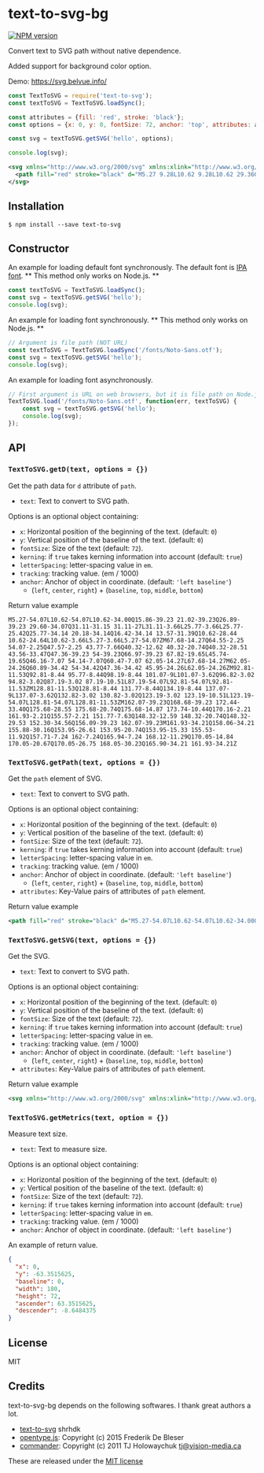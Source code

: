 # text-to-svg-bg

[![NPM version][npm-image]][npm-url]

Convert text to SVG path without native dependence.

Added support for background color option.

Demo: https://svg.belvue.info/

```js
const TextToSVG = require('text-to-svg');
const textToSVG = TextToSVG.loadSync();

const attributes = {fill: 'red', stroke: 'black'};
const options = {x: 0, y: 0, fontSize: 72, anchor: 'top', attributes: attributes};

const svg = textToSVG.getSVG('hello', options);

console.log(svg);
```

```xml
<svg xmlns="http://www.w3.org/2000/svg" xmlns:xlink="http://www.w3.org/1999/xlink" width="180" height="72">
  <path fill="red" stroke="black" d="M5.27 9.28L10.62 9.28L10.62 29.36Q15.86 24.12 21.02 24.12Q26.89 24.12 29.60 29.29Q31.11 32.20 31.11 36.35L31.11 59.70L25.77 59.70L25.77 37.93Q25.77 29.21 20.18 29.21Q16.42 29.21 13.57 31.96Q10.62 34.91 10.62 38.71L10.62 59.70L5.27 59.70L5.27 9.28ZM67.68 49.08Q64.55 61.10 54.07 61.10Q47.57 61.10 43.77 55.69Q40.32 50.73 40.32 42.61Q40.32 34.84 43.56 29.88Q47.36 24.12 54 24.12Q66.97 24.12 67.82 43.70L45.74 43.70Q46.16 56.29 54.14 56.29Q60.47 56.29 62.05 49.08L67.68 49.08M62.05 39.09Q60.89 28.93 54 28.93Q47.36 28.93 45.95 39.09L62.05 39.09ZM92.81 51.82Q92.81 54.91 95.77 54.91Q98.19 54.91 101.07 54.35L101.07 59.73Q96.82 60.33 94.82 60.33Q87.19 60.33 87.19 52.84L87.19 9.28L92.81 9.28L92.81 51.82ZM128.81 51.82Q128.81 54.91 131.77 54.91Q134.19 54.91 137.07 54.35L137.07 59.73Q132.82 60.33 130.82 60.33Q123.19 60.33 123.19 52.84L123.19 9.28L128.81 9.28L128.81 51.82ZM162.07 24.12Q168.68 24.12 172.44 29.95Q175.68 34.80 175.68 42.61Q175.68 48.48 173.74 52.91Q170.16 61.14 161.93 61.14Q155.57 61.14 151.77 55.72Q148.32 50.77 148.32 42.61Q148.32 33.82 152.30 28.79Q156.09 24.12 162.07 24.12M161.93 29.14Q158.06 29.14 155.88 33.19Q153.95 36.74 153.95 42.61Q153.95 48.02 155.53 51.43Q157.71 56.11 162 56.11Q165.94 56.11 168.12 52.07Q170.05 48.52 170.05 42.68Q170.05 36.60 168.05 33.12Q165.90 29.14 161.93 29.14Z"/>
</svg>
```

## Installation

```
$ npm install --save text-to-svg
```

## Constructor

An example for loading default font synchronously. The default font is [IPA font](http://ipafont.ipa.go.jp/). ** This method only works on Node.js. **

```js
const textToSVG = TextToSVG.loadSync();
const svg = textToSVG.getSVG('hello');
console.log(svg);
```

An example for loading font synchronously. ** This method only works on Node.js. **

```js
// Argument is file path (NOT URL)
const textToSVG = TextToSVG.loadSync('/fonts/Noto-Sans.otf');
const svg = textToSVG.getSVG('hello');
console.log(svg);
```

An example for loading font asynchronously.

```js
// First argument is URL on web browsers, but it is file path on Node.js.
TextToSVG.load('/fonts/Noto-Sans.otf', function(err, textToSVG) {
    const svg = textToSVG.getSVG('hello');
    console.log(svg);
});
```

## API

### `TextToSVG.getD(text, options = {})`

Get the path data for `d` attribute of `path`.

 - `text`: Text to convert to SVG path.

Options is an optional object containing:

 - `x`: Horizontal position of the beginning of the text. (default: `0`)
 - `y`: Vertical position of the baseline of the text. (default: `0`)
 - `fontSize`: Size of the text (default: `72`).
 - `kerning`: if `true` takes kerning information into account (default: `true`)
 - `letterSpacing`: letter-spacing value in `em`.
 - `tracking`: tracking value. (em / 1000)
 - `anchor`: Anchor of object in coordinate. (default: `'left baseline'`)
   - (`left`, `center`, `right`) + (`baseline`, `top`, `middle`, `bottom`)

Return value example

```
M5.27-54.07L10.62-54.07L10.62-34.00Q15.86-39.23 21.02-39.23Q26.89-39.23 29.60-34.07Q31.11-31.15 31.11-27L31.11-3.66L25.77-3.66L25.77-25.42Q25.77-34.14 20.18-34.14Q16.42-34.14 13.57-31.39Q10.62-28.44 10.62-24.64L10.62-3.66L5.27-3.66L5.27-54.07ZM67.68-14.27Q64.55-2.25 54.07-2.25Q47.57-2.25 43.77-7.66Q40.32-12.62 40.32-20.74Q40.32-28.51 43.56-33.47Q47.36-39.23 54-39.23Q66.97-39.23 67.82-19.65L45.74-19.65Q46.16-7.07 54.14-7.07Q60.47-7.07 62.05-14.27L67.68-14.27M62.05-24.26Q60.89-34.42 54-34.42Q47.36-34.42 45.95-24.26L62.05-24.26ZM92.81-11.53Q92.81-8.44 95.77-8.44Q98.19-8.44 101.07-9L101.07-3.62Q96.82-3.02 94.82-3.02Q87.19-3.02 87.19-10.51L87.19-54.07L92.81-54.07L92.81-11.53ZM128.81-11.53Q128.81-8.44 131.77-8.44Q134.19-8.44 137.07-9L137.07-3.62Q132.82-3.02 130.82-3.02Q123.19-3.02 123.19-10.51L123.19-54.07L128.81-54.07L128.81-11.53ZM162.07-39.23Q168.68-39.23 172.44-33.40Q175.68-28.55 175.68-20.74Q175.68-14.87 173.74-10.44Q170.16-2.21 161.93-2.21Q155.57-2.21 151.77-7.63Q148.32-12.59 148.32-20.74Q148.32-29.53 152.30-34.56Q156.09-39.23 162.07-39.23M161.93-34.21Q158.06-34.21 155.88-30.16Q153.95-26.61 153.95-20.74Q153.95-15.33 155.53-11.92Q157.71-7.24 162-7.24Q165.94-7.24 168.12-11.29Q170.05-14.84 170.05-20.67Q170.05-26.75 168.05-30.23Q165.90-34.21 161.93-34.21Z
```

### `TextToSVG.getPath(text, options = {})`

Get the `path` element of SVG.

 - `text`: Text to convert to SVG path.

Options is an optional object containing:

 - `x`: Horizontal position of the beginning of the text. (default: `0`)
 - `y`: Vertical position of the baseline of the text. (default: `0`)
 - `fontSize`: Size of the text (default: `72`).
 - `kerning`: if `true` takes kerning information into account (default: `true`)
 - `letterSpacing`: letter-spacing value in `em`.
 - `tracking`: tracking value. (em / 1000)
 - `anchor`: Anchor of object in coordinate. (default: `'left baseline'`)
   - (`left`, `center`, `right`) + (`baseline`, `top`, `middle`, `bottom`)
 - `attributes`: Key-Value pairs of attributes of `path` element.

Return value example

```xml
<path fill="red" stroke="black" d="M5.27-54.07L10.62-54.07L10.62-34.00Q15.86-39.23 21.02-39.23Q26.89-39.23 29.60-34.07Q31.11-31.15 31.11-27L31.11-3.66L25.77-3.66L25.77-25.42Q25.77-34.14 20.18-34.14Q16.42-34.14 13.57-31.39Q10.62-28.44 10.62-24.64L10.62-3.66L5.27-3.66L5.27-54.07ZM67.68-14.27Q64.55-2.25 54.07-2.25Q47.57-2.25 43.77-7.66Q40.32-12.62 40.32-20.74Q40.32-28.51 43.56-33.47Q47.36-39.23 54-39.23Q66.97-39.23 67.82-19.65L45.74-19.65Q46.16-7.07 54.14-7.07Q60.47-7.07 62.05-14.27L67.68-14.27M62.05-24.26Q60.89-34.42 54-34.42Q47.36-34.42 45.95-24.26L62.05-24.26ZM92.81-11.53Q92.81-8.44 95.77-8.44Q98.19-8.44 101.07-9L101.07-3.62Q96.82-3.02 94.82-3.02Q87.19-3.02 87.19-10.51L87.19-54.07L92.81-54.07L92.81-11.53ZM128.81-11.53Q128.81-8.44 131.77-8.44Q134.19-8.44 137.07-9L137.07-3.62Q132.82-3.02 130.82-3.02Q123.19-3.02 123.19-10.51L123.19-54.07L128.81-54.07L128.81-11.53ZM162.07-39.23Q168.68-39.23 172.44-33.40Q175.68-28.55 175.68-20.74Q175.68-14.87 173.74-10.44Q170.16-2.21 161.93-2.21Q155.57-2.21 151.77-7.63Q148.32-12.59 148.32-20.74Q148.32-29.53 152.30-34.56Q156.09-39.23 162.07-39.23M161.93-34.21Q158.06-34.21 155.88-30.16Q153.95-26.61 153.95-20.74Q153.95-15.33 155.53-11.92Q157.71-7.24 162-7.24Q165.94-7.24 168.12-11.29Q170.05-14.84 170.05-20.67Q170.05-26.75 168.05-30.23Q165.90-34.21 161.93-34.21Z"/>
```

### `TextToSVG.getSVG(text, options = {})`

Get the SVG.

 - `text`: Text to convert to SVG path.

Options is an optional object containing:

 - `x`: Horizontal position of the beginning of the text. (default: `0`)
 - `y`: Vertical position of the baseline of the text. (default: `0`)
 - `fontSize`: Size of the text (default: `72`).
 - `kerning`: if `true` takes kerning information into account (default: `true`)
 - `letterSpacing`: letter-spacing value in `em`.
 - `tracking`: tracking value. (em / 1000)
 - `anchor`: Anchor of object in coordinate. (default: `'left baseline'`)
   - (`left`, `center`, `right`) + (`baseline`, `top`, `middle`, `bottom`)
 - `attributes`: Key-Value pairs of attributes of `path` element.

Return value example

```xml
<svg xmlns="http://www.w3.org/2000/svg" xmlns:xlink="http://www.w3.org/1999/xlink"><path fill="red" stroke="black" d="M5.27-54.07L10.62-54.07L10.62-34.00Q15.86-39.23 21.02-39.23Q26.89-39.23 29.60-34.07Q31.11-31.15 31.11-27L31.11-3.66L25.77-3.66L25.77-25.42Q25.77-34.14 20.18-34.14Q16.42-34.14 13.57-31.39Q10.62-28.44 10.62-24.64L10.62-3.66L5.27-3.66L5.27-54.07ZM67.68-14.27Q64.55-2.25 54.07-2.25Q47.57-2.25 43.77-7.66Q40.32-12.62 40.32-20.74Q40.32-28.51 43.56-33.47Q47.36-39.23 54-39.23Q66.97-39.23 67.82-19.65L45.74-19.65Q46.16-7.07 54.14-7.07Q60.47-7.07 62.05-14.27L67.68-14.27M62.05-24.26Q60.89-34.42 54-34.42Q47.36-34.42 45.95-24.26L62.05-24.26ZM92.81-11.53Q92.81-8.44 95.77-8.44Q98.19-8.44 101.07-9L101.07-3.62Q96.82-3.02 94.82-3.02Q87.19-3.02 87.19-10.51L87.19-54.07L92.81-54.07L92.81-11.53ZM128.81-11.53Q128.81-8.44 131.77-8.44Q134.19-8.44 137.07-9L137.07-3.62Q132.82-3.02 130.82-3.02Q123.19-3.02 123.19-10.51L123.19-54.07L128.81-54.07L128.81-11.53ZM162.07-39.23Q168.68-39.23 172.44-33.40Q175.68-28.55 175.68-20.74Q175.68-14.87 173.74-10.44Q170.16-2.21 161.93-2.21Q155.57-2.21 151.77-7.63Q148.32-12.59 148.32-20.74Q148.32-29.53 152.30-34.56Q156.09-39.23 162.07-39.23M161.93-34.21Q158.06-34.21 155.88-30.16Q153.95-26.61 153.95-20.74Q153.95-15.33 155.53-11.92Q157.71-7.24 162-7.24Q165.94-7.24 168.12-11.29Q170.05-14.84 170.05-20.67Q170.05-26.75 168.05-30.23Q165.90-34.21 161.93-34.21Z"/></svg>
```

### `TextToSVG.getMetrics(text, option = {})`

Measure text size.

 - `text`: Text to measure size.

Options is an optional object containing:

 - `x`: Horizontal position of the beginning of the text. (default: `0`)
 - `y`: Vertical position of the baseline of the text. (default: `0`)
 - `fontSize`: Size of the text (default: `72`).
 - `kerning`: if `true` takes kerning information into account (default: `true`)
 - `letterSpacing`: letter-spacing value in `em`.
 - `tracking`: tracking value. (em / 1000)
 - `anchor`: Anchor of object in coordinate. (default: `'left baseline'`)

An example of return value.

```json
{
  "x": 0,
  "y": -63.3515625,
  "baseline": 0,
  "width": 180,
  "height": 72,
  "ascender": 63.3515625,
  "descender": -8.6484375
}
```

## License

MIT

## Credits

text-to-svg-bg depends on the following softwares. I thank great authors a lot.

- [text-to-svg](https://github.com/shrhdk/text-to-svg) shrhdk
- [opentype.js](https://github.com/nodebox/opentype.js): Copyright (c) 2015 Frederik De Bleser
- [commander](https://github.com/tj/commander.js): Copyright (c) 2011 TJ Holowaychuk <tj@vision-media.ca>

These are released under the [MIT license](https://opensource.org/licenses/MIT)

[npm-url]: https://npmjs.org/package/text-to-svg
[npm-image]: https://badge.fury.io/js/text-to-svg-bg.svg
